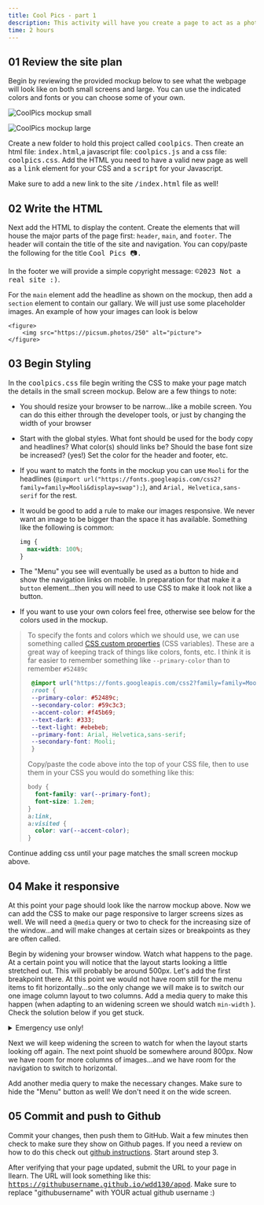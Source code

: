 ```yaml
---
title: Cool Pics - part 1
description: This activity will have you create a page to act as a photography gallery. The gallery will be responsive, meaning that it will look good on small screens and large
time: 2 hours
---
```


## **01** Review the site plan

Begin by reviewing the provided mockup below to see what the webpage will look like on both small screens and large. You can use the indicated colors and fonts or you can choose some of your own.

![CoolPics mockup small](/assets/images/coolpics-mockup-sm.png)

![CoolPics mockup large](/assets/images/coolpics-mockup-lg.png)

Create a new folder to hold this project called <kbd>coolpics</kbd>. Then create an html file: <kbd>index.html</kbd>,a javascript file: <kbd>coolpics.js</kbd> and a css file: <kbd>coolpics.css</kbd>. Add the HTML you need to have a valid new page as well as a <kbd>link</kbd> element for your CSS and a <kbd>script</kbd> for your Javascript.

Make sure to add a new link to the site <kbd>/index.html</kbd> file as well!

## **02** Write the HTML

Next add the HTML to display the content. Create the elements that will house the major parts of the page first: `header`, `main`, and `footer`. The header will contain the title of the site and navigation. You can copy/paste the following for the title <kbd>Cool Pics 📷</kdb>.

In the footer we will provide a simple copyright message: <kbd>&copy;2023 Not a real site :)</kbd>.

For the `main` element add the headline as shown on the mockup, then add a `section` element to contain our gallary.  We will just use some placeholder images. An example of how your images can look is below

```markup
<figure>
	<img src="https://picsum.photos/250" alt="picture">
</figure>
```

## **03** Begin Styling

In the <kbd>coolpics.css</kbd> file begin writing the CSS to make your page match the details in the small screen mockup. Below are a few things to note:

- You should resize your browser to be narrow...like a mobile screen. You can do this either through the developer tools, or just by changing the width of your browser
- Start with the global styles. What font should be used for the body copy and headlines?  What color(s) should links be? Should the base font size be increased? (yes!) Set the color for the header and footer, etc.
- If you want to match the fonts in the mockup you can use `Mooli` for the headlines (`@import url("https://fonts.googleapis.com/css2?family=family=Mooli&display=swap");`), and `Arial, Helvetica,sans-serif` for the rest.
- It would be good to add a rule to make our images responsive. We never want an image to be bigger than the space it has available. Something like the following is common:

  ```css
  img {
  	max-width: 100%;
  }
  ```

- The "Menu" you see will eventually be used as a button to hide and show the navigation links on mobile. In preparation for that make it a `button` element...then you will need to use CSS to make it look not like a button.
- If you want to use your own colors feel free, otherwise see below for the colors used in the mockup.

> To specify the fonts and colors which we should use, we can use something called [CSS custom properties](https://developer.mozilla.org/en-US/docs/Web/CSS/Using_CSS_custom_properties) (CSS variables). These are a great way of keeping track of things like colors, fonts, etc. I think it is far easier to remember something like `--primary-color` than to remember `#52489c`
>
> ```css
>  @import url("https://fonts.googleapis.com/css2?family=family=Mooli&display=swap");
>  :root {
>  --primary-color: #52489c;
>  --secondary-color: #59c3c3;
>  --accent-color: #f45b69;
>  --text-dark: #333;
>  --text-light: #ebebeb;
>  --primary-font: Arial, Helvetica,sans-serif;
>  --secondary-font: Mooli;
>  }
> ```
>
> Copy/paste the code above into the top of your CSS file, then to use them in your CSS you would do something like this:
>
> ```css
> body {
>   font-family: var(--primary-font);
>   font-size: 1.2em;
> }
> a:link,
> a:visited {
>   color: var(--accent-color);
> }
> ```

Continue adding css until your page matches the small screen mockup above.

## **04** Make it responsive

At this point your page should look like the narrow mockup above. Now we can add the CSS to make our page responsive to larger screens sizes as well. We will need a `@media` query or two to check for the increasing size of the window...and will make changes at certain sizes or breakpoints as they are often called.

Begin by widening your browser window. Watch what happens to the page. At a certain point you will notice that the layout starts looking a little stretched out. This will probably be around 500px. Let's add the first breakpoint there. At this point we would not have room still for the menu items to fit horizontally...so the only change we will make is to switch our one image column layout to two columns. Add a media query to make this happen (when adapting to an widening screen we should watch `min-width` ). Check the solution below if you get stuck.

<details>
<summary>Emergency use only!</summary>

```css
@media screen and (min-width: 500px) {
  .gallery {
    grid-template-columns: 1fr 1fr;
  }
}
```

*note that this code assumes you used grid earlier to help with alignment. If you didn't use grid for your mobile layout (since we only had one column) you will need to add at least one more line above: `display: grid;`

</details>

Next we will keep widening the screen to watch for when the layout starts looking off again. The next point shuold be somewhere around 800px. Now we have room for more columns of images...and we have room for the navigation to switch to horizontal.

Add another media query to make the necessary changes. Make sure to hide the "Menu" button as well! We don't need it on the wide screen.

## **05** Commit and push to Github

Commit your changes, then push them to GitHub. Wait a few minutes then check to make sure they show on Github pages. If you need a review on how to do this check out [github instructions](https://byui-cit.github.io/learning-modules/modules/general/hosting-git-gihub/ponder2/). Start around step 3.

After verifying that your page updated, submit the URL to your page in Ilearn. The URL will look something like this: <kbd>https://githubusername.github.io/wdd130/apod</kbd>. Make sure to replace "githubusername" with YOUR actual github username :)
